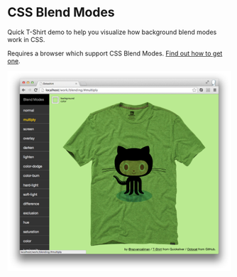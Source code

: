 CSS Blend Modes
===

Quick T-Shirt demo to help you visualize how background blend modes work in CSS.

Requires a browser which support CSS Blend Modes. [Find out how to get one](http://html.adobe.com/webplatform/enable/#section-chrome).


![demo screenshot](./screenshot.png)